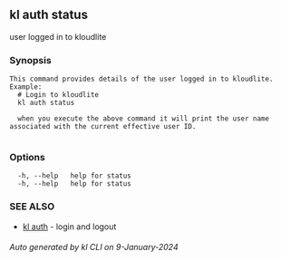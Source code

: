 ## kl auth status

user logged in to kloudlite

### Synopsis

```
This command provides details of the user logged in to kloudlite.
Example:
  # Login to kloudlite
  kl auth status 

  when you execute the above command it will print the user name associated with the current effective user ID.
	
```

### Options

```
  -h, --help   help for status
  -h, --help   help for status
```

### SEE ALSO

* [kl auth](kl_auth.md)  - login and logout

###### Auto generated by kl CLI on 9-January-2024
